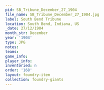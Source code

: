 ```yaml
---
pid: SB_Tribune_December_27_1904
file_name: SB_Tribune_December_27_1904.jpg
label: South Bend Tribune
location: South Bend, Indiana, US
_date: 27/12/1904
month_str: December
year: '1904'
type: JPG
notes: 
teams: 
game_info: 
player_info: 
inventoried: n
order: '168'
layout: foundry-item
collection: foundry-giants
---
```


